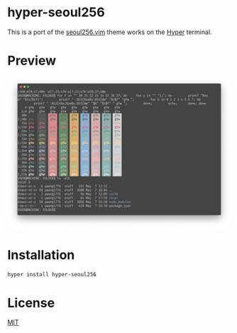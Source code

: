 # hyper-seoul256
This is a port of the [seoul256.vim](https://github.com/junegunn/seoul256.vim/) theme works on the [Hyper](https://hyper.is) terminal.

# Preview
![hyper-seoul256-screenshot](./screenshot.png)

# Installation
```
hyper install hyper-seoul256
```

# License
[MIT](./LICENSE)
